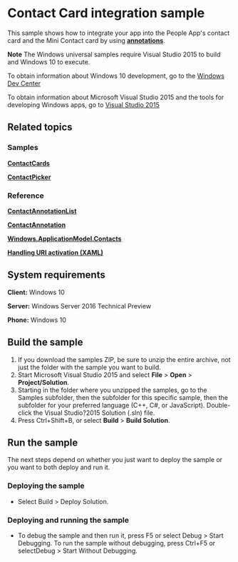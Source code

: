 <!---
  category: ContactsAndCalendar
-->

# Contact Card integration sample

This sample shows how to integrate your app into the People App's contact card and the Mini Contact card by using [**annotations**](https://msdn.microsoft.com/en-us/library/windows/apps/windows.applicationmodel.contacts.contactannotationlist.aspx).

**Note** The Windows universal samples require Visual Studio 2015 to build and Windows 10 to execute.

To obtain information about Windows 10 development, go to the [Windows Dev Center](https://dev.windows.com)

To obtain information about Microsoft Visual Studio 2015 and the tools for developing Windows apps, go to [Visual Studio 2015](http://go.microsoft.com/fwlink/?LinkID=532422)

## Related topics

### Samples

[**ContactCards**](../ContactCards)

[**ContactPicker**](../ContactPicker)

### Reference

[**ContactAnnotationList**](https://msdn.microsoft.com/en-us/library/windows/apps/windows.applicationmodel.contacts.contactannotationlist.aspx)

[**ContactAnnotation**](https://msdn.microsoft.com/en-us/library/windows/apps/windows.applicationmodel.contacts.contactannotation.aspx)

[**Windows.ApplicationModel.Contacts**](http://msdn.microsoft.com/library/windows/apps/br225002)

[**Handling URI activation (XAML)**](https://technet.microsoft.com/en-us/windowsserver/hh779670)

## System requirements

**Client:** Windows 10 

**Server:** Windows Server 2016 Technical Preview

**Phone:** Windows 10 

## Build the sample

1. If you download the samples ZIP, be sure to unzip the entire archive, not just the folder with the sample you want to build. 
2. Start Microsoft Visual Studio 2015 and select **File** \> **Open** \> **Project/Solution**.
3. Starting in the folder where you unzipped the samples, go to the Samples subfolder, then the subfolder for this specific sample, then the subfolder for your preferred language (C++, C#, or JavaScript). Double-click the Visual Studio?2015 Solution (.sln) file.
4. Press Ctrl+Shift+B, or select **Build** \> **Build Solution**.

## Run the sample

The next steps depend on whether you just want to deploy the sample or you want to both deploy and run it.

### Deploying the sample

- Select Build > Deploy Solution. 

### Deploying and running the sample

- To debug the sample and then run it, press F5 or select Debug >  Start Debugging. To run the sample without debugging, press Ctrl+F5 or selectDebug > Start Without Debugging.
